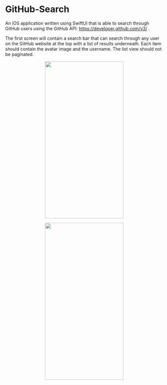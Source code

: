 # GitHub-Search
An iOS application written using SwiftUI that is able to search through GitHub users using the GitHub 
API: https://developer.github.com/v3/ .

The first screen will contain a search bar that can search through any user on the GitHub website
at the top with a list of results underneath. Each item should contain the avatar image and the username. 
The list view should not be paginated.

<p align="center">
<img src="https://github.com/ra1028/SwiftUI-Combine/blob/master/assets/sample.png" height="500" width="250">
</p>

<p align="center">
<img src="https://github.com/khoren93/SwiftHub/blob/master/screenshots/05_search_user_screen.png" height="500" width="250">
</p>
